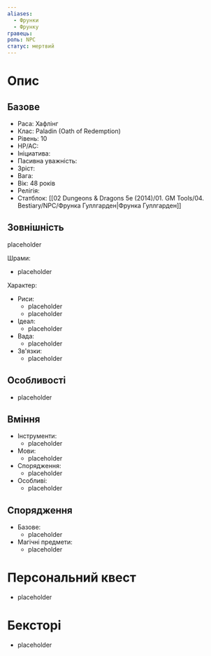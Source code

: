 ```yaml
---
aliases:
  - Фрунки
  - Фрунку
гравець: 
роль: NPC
статус: мертвий
---
```


# Опис

## Базове

- Раса: Хафлінг
- Клас: Paladin (Oath of Redemption)
- Рівень: 10
- HP/AC: 
- Ініциатива:
- Пасивна уважність: 
- Зріст: 
- Вага: 
- Вік: 48 років
- Релігія: 
- Статблок: [[02 Dungeons & Dragons 5e (2014)/01. GM Tools/04. Bestiary/NPC/Фрунка Гуллгарден|Фрунка Гуллгарден]]

## Зовнішність

placeholder

Шрами:
- placeholder

Характер:
- Риси:
	- placeholder
	- placeholder
- Ідеал:
	- placeholder
- Вада:
	- placeholder
- Зв'язки:
	- placeholder

## Особливості

- placeholder

## Вміння

- Інструменти:
	- placeholder
- Мови:
	- placeholder
- Спорядження:
	- placeholder
- Особливі:
	- placeholder

## Спорядження

- Базове:
	- placeholder
- Магічні предмети:
	- placeholder

# Персональний квест

- placeholder

# Бексторі

- placeholder
